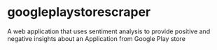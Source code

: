 # googleplaystorescraper

A web application that uses sentiment analysis to provide positive and negative insights about an Application from Google Play store
